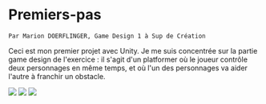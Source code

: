 # Premiers-pas
    Par Marion DOERFLINGER, Game Design 1 à Sup de Création

<p> Ceci est mon premier projet avec Unity. Je me suis concentrée sur la partie game design de l'exercice : il s'agit d'un platformer où le joueur contrôle deux personnages en même temps, et où l'un des personnages va aider l'autre à franchir un obstacle.</p>

<img src="README/Capture d’écran (départ).png">
<img src="README/Capture d’écran (ensemble).png">
<img src="README/Capture d’écran (fin).png">
